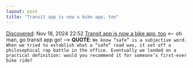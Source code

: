 ```yaml
---
layout: post
title: "Transit app is now a bike app, too"
---
```

[Discovered](http://rolandtanglao.com/2020/07/29/p1-blogthis-checkvist-list-links-to-blog/): Nov 18, 2024 22:52 [Transit app is now a bike app, too](https://blog.transitapp.com/go-bike/) <-- oh man, go transit app go! --> **QUOTE**: `We know “safe” is a subjective word. When we tried to establish what a “safe” road was, it set off a philosophical rap battle in the office. Eventually we landed on a practical definition: would you recommend it for someone’s first-ever bike ride?`
